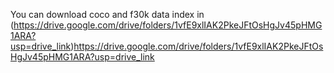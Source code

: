 You can download coco and f30k data index in (https://drive.google.com/drive/folders/1vfE9xlIAK2PkeJFtOsHgJv45pHMG1ARA?usp=drive_link)https://drive.google.com/drive/folders/1vfE9xlIAK2PkeJFtOsHgJv45pHMG1ARA?usp=drive_link
